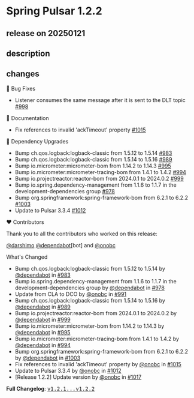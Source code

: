 # Spring Pulsar 1.2.2

## release on 20250121
## description
## changes
🐞 Bug Fixes

* Listener consumes the same message after it is sent to the DLT topic <a href="https://github.com/spring-projects/spring-pulsar/issues/998" data-hovercard-type="issue" data-hovercard-url="/spring-projects/spring-pulsar/issues/998/hovercard">#998</a>

📔 Documentation

* Fix references to invalid 'ackTimeout' property <a href="https://github.com/spring-projects/spring-pulsar/pull/1015" data-hovercard-type="pull_request" data-hovercard-url="/spring-projects/spring-pulsar/pull/1015/hovercard">#1015</a>

🔨 Dependency Upgrades

* Bump ch.qos.logback:logback-classic from 1.5.12 to 1.5.14 <a href="https://github.com/spring-projects/spring-pulsar/pull/983" data-hovercard-type="pull_request" data-hovercard-url="/spring-projects/spring-pulsar/pull/983/hovercard">#983</a>
* Bump ch.qos.logback:logback-classic from 1.5.14 to 1.5.16 <a href="https://github.com/spring-projects/spring-pulsar/pull/989" data-hovercard-type="pull_request" data-hovercard-url="/spring-projects/spring-pulsar/pull/989/hovercard">#989</a>
* Bump io.micrometer:micrometer-bom from 1.14.2 to 1.14.3 <a href="https://github.com/spring-projects/spring-pulsar/pull/995" data-hovercard-type="pull_request" data-hovercard-url="/spring-projects/spring-pulsar/pull/995/hovercard">#995</a>
* Bump io.micrometer:micrometer-tracing-bom from 1.4.1 to 1.4.2 <a href="https://github.com/spring-projects/spring-pulsar/pull/994" data-hovercard-type="pull_request" data-hovercard-url="/spring-projects/spring-pulsar/pull/994/hovercard">#994</a>
* Bump io.projectreactor:reactor-bom from 2024.0.1 to 2024.0.2 <a href="https://github.com/spring-projects/spring-pulsar/pull/999" data-hovercard-type="pull_request" data-hovercard-url="/spring-projects/spring-pulsar/pull/999/hovercard">#999</a>
* Bump io.spring.dependency-management from 1.1.6 to 1.1.7 in the development-dependencies group <a href="https://github.com/spring-projects/spring-pulsar/pull/978" data-hovercard-type="pull_request" data-hovercard-url="/spring-projects/spring-pulsar/pull/978/hovercard">#978</a>
* Bump org.springframework:spring-framework-bom from 6.2.1 to 6.2.2 <a href="https://github.com/spring-projects/spring-pulsar/pull/1003" data-hovercard-type="pull_request" data-hovercard-url="/spring-projects/spring-pulsar/pull/1003/hovercard">#1003</a>
* Update to Pulsar 3.3.4 <a href="https://github.com/spring-projects/spring-pulsar/pull/1012" data-hovercard-type="pull_request" data-hovercard-url="/spring-projects/spring-pulsar/pull/1012/hovercard">#1012</a>

❤️ Contributors

Thank you to all the contributors who worked on this release:

<a class="user-mention notranslate" data-hovercard-type="user" data-hovercard-url="/users/darshimo/hovercard" data-octo-click="hovercard-link-click" data-octo-dimensions="link_type:self" href="https://github.com/darshimo">@darshimo</a> <a class="user-mention notranslate" data-hovercard-type="organization" data-hovercard-url="/orgs/dependabot/hovercard" data-octo-click="hovercard-link-click" data-octo-dimensions="link_type:self" href="https://github.com/dependabot">@dependabot</a>[bot] and <a class="user-mention notranslate" data-hovercard-type="user" data-hovercard-url="/users/onobc/hovercard" data-octo-click="hovercard-link-click" data-octo-dimensions="link_type:self" href="https://github.com/onobc">@onobc</a>

What's Changed

* Bump ch.qos.logback:logback-classic from 1.5.12 to 1.5.14 by <a class="user-mention notranslate" data-hovercard-type="organization" data-hovercard-url="/orgs/dependabot/hovercard" data-octo-click="hovercard-link-click" data-octo-dimensions="link_type:self" href="https://github.com/dependabot">@dependabot</a> in <a class="issue-link js-issue-link" data-error-text="Failed to load title" data-id="2751898005" data-permission-text="Title is private" data-url="https://github.com/spring-projects/spring-pulsar/issues/983" data-hovercard-type="pull_request" data-hovercard-url="/spring-projects/spring-pulsar/pull/983/hovercard" href="https://github.com/spring-projects/spring-pulsar/pull/983">#983</a>
* Bump io.spring.dependency-management from 1.1.6 to 1.1.7 in the development-dependencies group by <a class="user-mention notranslate" data-hovercard-type="organization" data-hovercard-url="/orgs/dependabot/hovercard" data-octo-click="hovercard-link-click" data-octo-dimensions="link_type:self" href="https://github.com/dependabot">@dependabot</a> in <a class="issue-link js-issue-link" data-error-text="Failed to load title" data-id="2746756246" data-permission-text="Title is private" data-url="https://github.com/spring-projects/spring-pulsar/issues/978" data-hovercard-type="pull_request" data-hovercard-url="/spring-projects/spring-pulsar/pull/978/hovercard" href="https://github.com/spring-projects/spring-pulsar/pull/978">#978</a>
* Update from CLA to DCO by <a class="user-mention notranslate" data-hovercard-type="user" data-hovercard-url="/users/onobc/hovercard" data-octo-click="hovercard-link-click" data-octo-dimensions="link_type:self" href="https://github.com/onobc">@onobc</a> in <a class="issue-link js-issue-link" data-error-text="Failed to load title" data-id="2785419604" data-permission-text="Title is private" data-url="https://github.com/spring-projects/spring-pulsar/issues/991" data-hovercard-type="pull_request" data-hovercard-url="/spring-projects/spring-pulsar/pull/991/hovercard" href="https://github.com/spring-projects/spring-pulsar/pull/991">#991</a>
* Bump ch.qos.logback:logback-classic from 1.5.14 to 1.5.16 by <a class="user-mention notranslate" data-hovercard-type="organization" data-hovercard-url="/orgs/dependabot/hovercard" data-octo-click="hovercard-link-click" data-octo-dimensions="link_type:self" href="https://github.com/dependabot">@dependabot</a> in <a class="issue-link js-issue-link" data-error-text="Failed to load title" data-id="2769798125" data-permission-text="Title is private" data-url="https://github.com/spring-projects/spring-pulsar/issues/989" data-hovercard-type="pull_request" data-hovercard-url="/spring-projects/spring-pulsar/pull/989/hovercard" href="https://github.com/spring-projects/spring-pulsar/pull/989">#989</a>
* Bump io.projectreactor:reactor-bom from 2024.0.1 to 2024.0.2 by <a class="user-mention notranslate" data-hovercard-type="organization" data-hovercard-url="/orgs/dependabot/hovercard" data-octo-click="hovercard-link-click" data-octo-dimensions="link_type:self" href="https://github.com/dependabot">@dependabot</a> in <a class="issue-link js-issue-link" data-error-text="Failed to load title" data-id="2788800025" data-permission-text="Title is private" data-url="https://github.com/spring-projects/spring-pulsar/issues/999" data-hovercard-type="pull_request" data-hovercard-url="/spring-projects/spring-pulsar/pull/999/hovercard" href="https://github.com/spring-projects/spring-pulsar/pull/999">#999</a>
* Bump io.micrometer:micrometer-bom from 1.14.2 to 1.14.3 by <a class="user-mention notranslate" data-hovercard-type="organization" data-hovercard-url="/orgs/dependabot/hovercard" data-octo-click="hovercard-link-click" data-octo-dimensions="link_type:self" href="https://github.com/dependabot">@dependabot</a> in <a class="issue-link js-issue-link" data-error-text="Failed to load title" data-id="2786203530" data-permission-text="Title is private" data-url="https://github.com/spring-projects/spring-pulsar/issues/995" data-hovercard-type="pull_request" data-hovercard-url="/spring-projects/spring-pulsar/pull/995/hovercard" href="https://github.com/spring-projects/spring-pulsar/pull/995">#995</a>
* Bump io.micrometer:micrometer-tracing-bom from 1.4.1 to 1.4.2 by <a class="user-mention notranslate" data-hovercard-type="organization" data-hovercard-url="/orgs/dependabot/hovercard" data-octo-click="hovercard-link-click" data-octo-dimensions="link_type:self" href="https://github.com/dependabot">@dependabot</a> in <a class="issue-link js-issue-link" data-error-text="Failed to load title" data-id="2786203343" data-permission-text="Title is private" data-url="https://github.com/spring-projects/spring-pulsar/issues/994" data-hovercard-type="pull_request" data-hovercard-url="/spring-projects/spring-pulsar/pull/994/hovercard" href="https://github.com/spring-projects/spring-pulsar/pull/994">#994</a>
* Bump org.springframework:spring-framework-bom from 6.2.1 to 6.2.2 by <a class="user-mention notranslate" data-hovercard-type="organization" data-hovercard-url="/orgs/dependabot/hovercard" data-octo-click="hovercard-link-click" data-octo-dimensions="link_type:self" href="https://github.com/dependabot">@dependabot</a> in <a class="issue-link js-issue-link" data-error-text="Failed to load title" data-id="2794567654" data-permission-text="Title is private" data-url="https://github.com/spring-projects/spring-pulsar/issues/1003" data-hovercard-type="pull_request" data-hovercard-url="/spring-projects/spring-pulsar/pull/1003/hovercard" href="https://github.com/spring-projects/spring-pulsar/pull/1003">#1003</a>
* Fix references to invalid 'ackTimeout' property by <a class="user-mention notranslate" data-hovercard-type="user" data-hovercard-url="/users/onobc/hovercard" data-octo-click="hovercard-link-click" data-octo-dimensions="link_type:self" href="https://github.com/onobc">@onobc</a> in <a class="issue-link js-issue-link" data-error-text="Failed to load title" data-id="2802641373" data-permission-text="Title is private" data-url="https://github.com/spring-projects/spring-pulsar/issues/1015" data-hovercard-type="pull_request" data-hovercard-url="/spring-projects/spring-pulsar/pull/1015/hovercard" href="https://github.com/spring-projects/spring-pulsar/pull/1015">#1015</a>
* Update to Pulsar 3.3.4 by <a class="user-mention notranslate" data-hovercard-type="user" data-hovercard-url="/users/onobc/hovercard" data-octo-click="hovercard-link-click" data-octo-dimensions="link_type:self" href="https://github.com/onobc">@onobc</a> in <a class="issue-link js-issue-link" data-error-text="Failed to load title" data-id="2800665462" data-permission-text="Title is private" data-url="https://github.com/spring-projects/spring-pulsar/issues/1012" data-hovercard-type="pull_request" data-hovercard-url="/spring-projects/spring-pulsar/pull/1012/hovercard" href="https://github.com/spring-projects/spring-pulsar/pull/1012">#1012</a>
* [Release 1.2.2] Update version by <a class="user-mention notranslate" data-hovercard-type="user" data-hovercard-url="/users/onobc/hovercard" data-octo-click="hovercard-link-click" data-octo-dimensions="link_type:self" href="https://github.com/onobc">@onobc</a> in <a class="issue-link js-issue-link" data-error-text="Failed to load title" data-id="2802820731" data-permission-text="Title is private" data-url="https://github.com/spring-projects/spring-pulsar/issues/1017" data-hovercard-type="pull_request" data-hovercard-url="/spring-projects/spring-pulsar/pull/1017/hovercard" href="https://github.com/spring-projects/spring-pulsar/pull/1017">#1017</a>

<strong>Full Changelog</strong>: <a class="commit-link" href="https://github.com/spring-projects/spring-pulsar/compare/v1.2.1...v1.2.2"><tt>v1.2.1...v1.2.2</tt></a>

